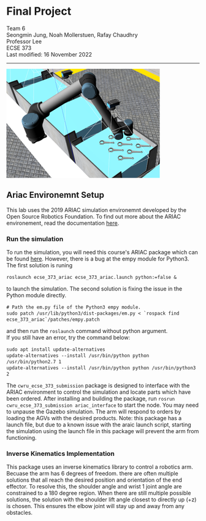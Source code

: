 # Final Project
Team 6  
Seongmin Jung, Noah Mollerstuen, Rafay Chaudhry  
Professor Lee  
ECSE 373  
Last modified: 16 November 2022  

---
![Robot arm in the araic simulation](ariac_arm.png)

## Ariac Environemnt Setup
This lab uses the 2019 ARIAC simulation environemnt developed by the Open Source Robotics Foundation. To find out more about the ARIAC environement, read the documentation [here](https://bitbucket.org/osrf/ariac/wiki/2019/Home).

### Run the simulation

To run the simulation, you will need this course's ARIAC package which can be found [here](https://github.com/cwru-eecs-373/ecse_373_ariac). However, there is a bug at the empy module for Python3. The first solution is runing

    roslaunch ecse_373_ariac ecse_373_ariac.launch python:=false &

to launch the simulation. The second solution is fixing the issue in the Python module directly.

    # Path the em.py file of the Python3 empy module.
    sudo patch /usr/lib/python3/dist-packages/em.py < `rospack find ecse_373_ariac`/patches/empy.patch

and then run the `roslaunch` command without python argument.  
If you still have an error, try the command below:

    sudo apt install update-alternatives
    update-alternatives --install /usr/bin/python python /usr/bin/python2.7 1
    update-alternatives --install /usr/bin/python python /usr/bin/python3 2

The `cwru_ecse_373_submission` package is designed to interface with the ARIAC environment to control the simulation and locate parts which have been ordered. After installing and building the package, run `rosrun cwru_ecse_373_submission ariac_interface` to start the node. You may need to unpause the Gazebo simulation. The arm will respond to orders by loading the AGVs with the desired products. Note: this package has a launch file, but due to a known issue with the araic launch script, starting the simulation using the launch file in this package will prevent the arm from functioning.    

### Inverse Kinematics Implementation
This package uses an inverse kinematics library to control a robotics arm. Becuase the arm has 6 degrees of freedom. there are often multiple solutions that all reach the desired position and orientation of the end effector. To resolve this, the shoulder angle and wrist 1 joint angle are constrained to a 180 degree region. When there are still multiple possible solutions, the solution with the shoulder lift angle closest to directly up (+z) is chosen. This ensures the elbow joint will stay up and away from any obstacles.
